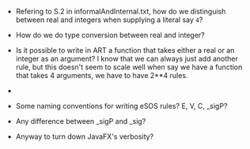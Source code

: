 - Refering to S.2 in informalAndInternal.txt, how do we distinguish between real and integers when supplying a literal say `4`? 

- How do we do type conversion between real and integer?

- Is it possible to write in ART a function that takes either a real or an integer as an argument? I know that we can always just add another rule, but this doesn't seem to scale well when say we have a function that takes 4 arguments, we have to have 2**4 rules.

- 

- Some naming conventions for writing eSOS rules? E, V, C, _sigP?

- Any difference between _sigP and _sig?

- Anyway to turn down JavaFX's verbosity?